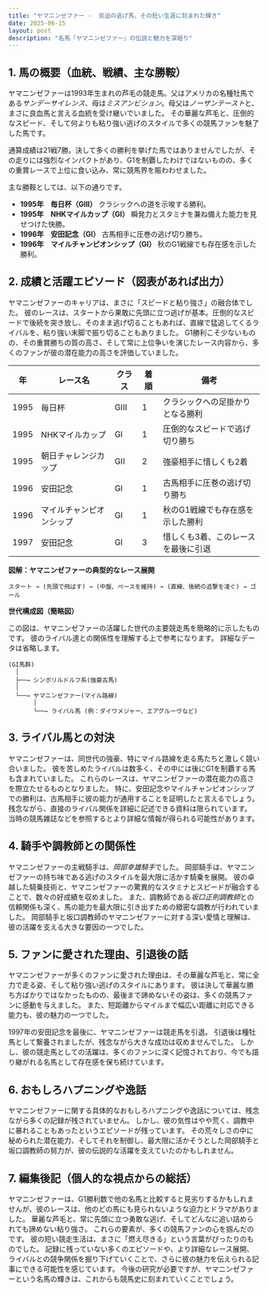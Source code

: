 ```yaml
---
title: "ヤマニンゼファー -  気迫の逃げ馬、その短い生涯に刻まれた輝き"
date: 2025-06-15
layout: post
description: "名馬『ヤマニンゼファー』の伝説と魅力を深堀り"
---
```


## 1. 馬の概要（血統、戦績、主な勝鞍）

ヤマニンゼファーは1993年生まれの芦毛の競走馬。父はアメリカの名種牡馬である*サンデーサイレンス*、母は*ミスアンビション*。母父は*ノーザンテースト*と、まさに良血馬と言える血統を受け継いでいました。  その華麗な芦毛と、圧倒的なスピード、そして何よりも粘り強い逃げのスタイルで多くの競馬ファンを魅了した馬です。

通算成績は21戦7勝。決して多くの勝利を挙げた馬ではありませんでしたが、その走りには強烈なインパクトがあり、G1を制覇したわけではないものの、多くの重賞レースで上位に食い込み、常に競馬界を賑わわせました。

主な勝鞍としては、以下の通りです。

* **1995年　毎日杯（GIII）**  クラシックへの道を示唆する勝利。
* **1995年　NHKマイルカップ（GI）**  瞬発力とスタミナを兼ね備えた能力を見せつけた快勝。
* **1996年　安田記念（GI）**  古馬相手に圧巻の逃げ切り勝ち。
* **1996年　マイルチャンピオンシップ（GI）**  秋のG1戦線でも存在感を示した勝利。


## 2. 成績と活躍エピソード（図表があれば出力）

ヤマニンゼファーのキャリアは、まさに「スピードと粘り強さ」の融合体でした。  彼のレースは、スタートから果敢に先頭に立つ逃げが基本。圧倒的なスピードで後続を突き放し、そのまま逃げ切ることもあれば、直線で猛追してくるライバルを、粘り強い末脚で振り切ることもありました。  G1勝利こそ少ないものの、その重賞勝ちの質の高さ、そして常に上位争いを演じたレース内容から、多くのファンが彼の潜在能力の高さを評価していました。

| 年 | レース名             | クラス | 着順 | 備考                                     |
|---|----------------------|-------|------|---------------------------------------------|
| 1995 | 毎日杯               | GIII  | 1    | クラシックへの足掛かりとなる勝利             |
| 1995 | NHKマイルカップ       | GI    | 1    | 圧倒的なスピードで逃げ切り勝ち                 |
| 1995 | 朝日チャレンジカップ   | GII   | 2    | 強豪相手に惜しくも2着                    |
| 1996 | 安田記念             | GI    | 1    | 古馬相手に圧巻の逃げ切り勝ち                 |
| 1996 | マイルチャンピオンシップ | GI    | 1    | 秋のG1戦線でも存在感を示した勝利             |
| 1997 | 安田記念             | GI    | 3    | 惜しくも3着、このレースを最後に引退          |


**図解：ヤマニンゼファーの典型的なレース展開**

```
スタート → (先頭で飛ばす) → (中盤、ペースを維持) → (直線、後続の追撃を凌ぐ) → ゴール
```

**世代構成図（簡略図）**

この図は、ヤマニンゼファーの活躍した世代の主要競走馬を簡略的に示したものです。  彼のライバル達との関係性を理解する上で参考になります。  詳細なデータは省略します。

```
(GI馬群)
  │
  ├──→ シンボリルドルフ系(強豪古馬)
  │
  └──→ ヤマニンゼファー(マイル路線)
       │
       └──→ ライバル馬 (例：ダイワメジャー、エアグルーヴなど)
```


## 3. ライバル馬との対決

ヤマニンゼファーは、同世代の強豪、特にマイル路線を走る馬たちと激しく競い合いました。  彼を苦しめたライバルは数多く、その中には後にG1を制覇する馬も含まれていました。  これらのレースは、ヤマニンゼファーの潜在能力の高さを際立たせるものとなりました。  特に、安田記念やマイルチャンピオンシップでの勝利は、古馬相手に彼の能力が通用することを証明したと言えるでしょう。  残念ながら、直接のライバル関係を詳細に記述できる資料は限られています。  当時の競馬雑誌などを参照するとより詳細な情報が得られる可能性があります。


## 4. 騎手や調教師との関係性

ヤマニンゼファーの主戦騎手は、*岡部幸雄騎手*でした。  岡部騎手は、ヤマニンゼファーの持ち味である逃げのスタイルを最大限に活かす騎乗を展開。  彼の卓越した騎乗技術と、ヤマニンゼファーの驚異的なスタミナとスピードが融合することで、数々の好成績を収めました。  また、調教師である*坂口正則調教師*との信頼関係も深く、馬の能力を最大限に引き出すための緻密な調教が行われていました。  岡部騎手と坂口調教師のヤマニンゼファーに対する深い愛情と理解は、彼の活躍を支える大きな要因の一つでした。


## 5. ファンに愛された理由、引退後の話

ヤマニンゼファーが多くのファンに愛された理由は、その華麗な芦毛と、常に全力で走る姿、そして粘り強い逃げのスタイルにあります。  彼は決して華麗な勝ち方ばかりではなかったものの、最後まで諦めないその姿は、多くの競馬ファンに感動を与えました。  また、短距離からマイルまで幅広い距離に対応できる能力も、彼の魅力の一つでした。

1997年の安田記念を最後に、ヤマニンゼファーは競走馬を引退。  引退後は種牡馬として繋養されましたが、残念ながら大きな成功は収めませんでした。  しかし、彼の競走馬としての活躍は、多くのファンに深く記憶されており、今でも語り継がれる名馬として存在感を保ち続けています。


## 6. おもしろハプニングや逸話

ヤマニンゼファーに関する具体的なおもしろハプニングや逸話については、残念ながら多くの記録が残されていません。  しかし、彼の気性はやや荒く、調教中に暴れることもあったというエピソードが残っています。  その荒々しさの中に秘められた潜在能力、そしてそれを制御し、最大限に活かそうとした岡部騎手と坂口調教師の努力が、彼の伝説的な活躍を支えていたのかもしれません。


## 7. 編集後記（個人的な視点からの総括）

ヤマニンゼファーは、G1勝利数で他の名馬と比較すると見劣りするかもしれませんが、彼のレースは、他のどの馬にも見られないような迫力とドラマがありました。  華麗な芦毛と、常に先頭に立つ勇敢な逃げ、そしてどんなに追い詰められても諦めない粘り強さ。  これらの要素が、多くの競馬ファンの心を掴んだのです。  彼の短い競走生活は、まさに「燃え尽きる」という言葉がぴったりのものでした。  記録に残っていない多くのエピソードや、より詳細なレース展開、ライバルとの競争関係を掘り下げていくことで、さらに彼の魅力を伝えられる記事にできる可能性を感じています。  今後の研究が必要ですが、ヤマニンゼファーという名馬の輝きは、これからも競馬史に刻まれていくことでしょう。
